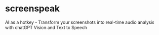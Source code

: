 # screenspeak
AI as a hotkey - Transform your screenshots into real-time audio analysis with chatGPT Vision and Text to Speech
